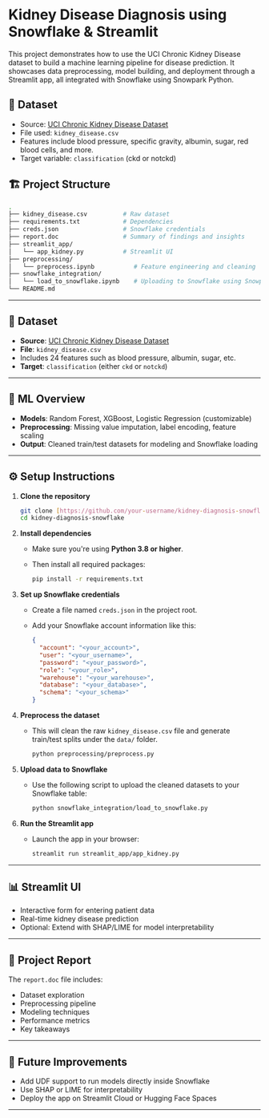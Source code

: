 # Kidney Disease Diagnosis using Snowflake & Streamlit

This project demonstrates how to use the UCI Chronic Kidney Disease dataset to build a machine learning pipeline for disease prediction. It showcases data preprocessing, model building, and deployment through a Streamlit app, all integrated with Snowflake using Snowpark Python.

## 💾 Dataset

- Source: [UCI Chronic Kidney Disease Dataset](https://archive.ics.uci.edu/dataset/336/chronic+kidney+disease)
- File used: `kidney_disease.csv`
- Features include blood pressure, specific gravity, albumin, sugar, red blood cells, and more.
- Target variable: `classification` (ckd or notckd)

## 🏗️ Project Structure

```bash
.
├── kidney_disease.csv          # Raw dataset
├── requirements.txt            # Dependencies
├── creds.json                  # Snowflake credentials
├── report.doc                  # Summary of findings and insights
├── streamlit_app/
│   └── app_kidney.py           # Streamlit UI
├── preprocessing/
│   └── preprocess.ipynb           # Feature engineering and cleaning
├── snowflake_integration/
│   └── load_to_snowflake.ipynb    # Uploading to Snowflake using Snowpark
└── README.md
```

---

## 💾 Dataset

- **Source**: [UCI Chronic Kidney Disease Dataset](https://archive.ics.uci.edu/dataset/336/chronic+kidney+disease)
- **File**: `kidney_disease.csv`
- Includes 24 features such as blood pressure, albumin, sugar, etc.
- **Target**: `classification` (either `ckd` or `notckd`)

---

## 🧠 ML Overview

- **Models**: Random Forest, XGBoost, Logistic Regression (customizable)
- **Preprocessing**: Missing value imputation, label encoding, feature scaling
- **Output**: Cleaned train/test datasets for modeling and Snowflake loading

---

## ⚙️ Setup Instructions

1. **Clone the repository**

   ```bash
   git clone [https://github.com/your-username/kidney-diagnosis-snowflake.git](https://github.com/anshikabajpai23/kidney-diagnosis-snowflake.git)
   cd kidney-diagnosis-snowflake
   ```

2. **Install dependencies**

   - Make sure you're using **Python 3.8 or higher**.
   - Then install all required packages:

     ```bash
     pip install -r requirements.txt
     ```

3. **Set up Snowflake credentials**

   - Create a file named `creds.json` in the project root.
   - Add your Snowflake account information like this:

     ```json
     {
       "account": "<your_account>",
       "user": "<your_username>",
       "password": "<your_password>",
       "role": "<your_role>",
       "warehouse": "<your_warehouse>",
       "database": "<your_database>",
       "schema": "<your_schema>"
     }
     ```

4. **Preprocess the dataset**

   - This will clean the raw `kidney_disease.csv` file and generate train/test splits under the `data/` folder.

     ```bash
     python preprocessing/preprocess.py
     ```

5. **Upload data to Snowflake**

   - Use the following script to upload the cleaned datasets to your Snowflake table:

     ```bash
     python snowflake_integration/load_to_snowflake.py
     ```

6. **Run the Streamlit app**

   - Launch the app in your browser:

     ```bash
     streamlit run streamlit_app/app_kidney.py
     ```

---

## 📊 Streamlit UI

- Interactive form for entering patient data
- Real-time kidney disease prediction
- Optional: Extend with SHAP/LIME for model interpretability

---

## 📄 Project Report

The `report.doc` file includes:
- Dataset exploration
- Preprocessing pipeline
- Modeling techniques
- Performance metrics
- Key takeaways

---

## 🚀 Future Improvements

- Add UDF support to run models directly inside Snowflake
- Use SHAP or LIME for interpretability
- Deploy the app on Streamlit Cloud or Hugging Face Spaces

---
